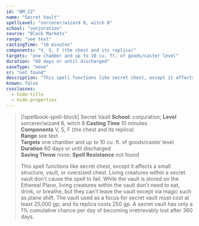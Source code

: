 ```yaml
---
id: "BM_22"
name: "Secret Vault"
spellLevel: "sorcerer/wizard 8, witch 8"
school: "conjuration"
source: "Black Markets"
range: "see text"
castingTime: "10 minutes"
components: "V, S, F (the chest and its replica)"
targets: "one chamber and up to 10 cu. ft. of goods/caster level"
duration: "60 days or until discharged"
saveType: "none"
sr: "not found"
description: "This spell functions like secret chest, except it affects a small structure, vault, or oversized chest. Living creatures within a secret vault don't cause the spell to fail. While the vault is stored on the Ethereal Plane, living creatures within the vault don't need to eat, drink, or breathe, but they can't leave the vault except via magic such as plane shift. The vault used as a focus for secret vault must cost at least 25,000 gp, and its replica costs 250 gp. A secret vault has only a 1% cumulative chance per day of becoming irretrievably lost after 360 days."
known: false
cssclasses:
  - hide-title
  - hide-properties
---
```


> [!spellbook-spell-block] Secret Vault
> **School:** conjuration; **Level** sorcerer/wizard 8, witch 8
> **Casting Time** 10 minutes  
> **Components** V, S, F (the chest and its replica)  
> **Range** see text  
> **Targets** one chamber and up to 10 cu. ft. of goods/caster level  
> **Duration** 60 days or until discharged  
> **Saving Throw** none; **Spell Resistance** not found
> 
> This spell functions like secret chest, except it affects a small structure, vault, or oversized chest. Living creatures within a secret vault don't cause the spell to fail. While the vault is stored on the Ethereal Plane, living creatures within the vault don't need to eat, drink, or breathe, but they can't leave the vault except via magic such as plane shift. The vault used as a focus for secret vault must cost at least 25,000 gp, and its replica costs 250 gp. A secret vault has only a 1% cumulative chance per day of becoming irretrievably lost after 360 days.